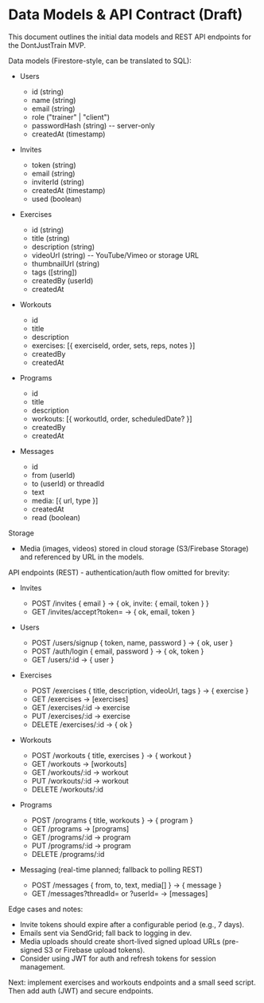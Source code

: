 # Data Models & API Contract (Draft)

This document outlines the initial data models and REST API endpoints for the DontJustTrain MVP.

Data models (Firestore-style, can be translated to SQL):

- Users
  - id (string)
  - name (string)
  - email (string)
  - role ("trainer" | "client")
  - passwordHash (string) -- server-only
  - createdAt (timestamp)

- Invites
  - token (string)
  - email (string)
  - inviterId (string)
  - createdAt (timestamp)
  - used (boolean)

- Exercises
  - id (string)
  - title (string)
  - description (string)
  - videoUrl (string) -- YouTube/Vimeo or storage URL
  - thumbnailUrl (string)
  - tags ([string])
  - createdBy (userId)
  - createdAt

- Workouts
  - id
  - title
  - description
  - exercises: [{ exerciseId, order, sets, reps, notes }]
  - createdBy
  - createdAt

- Programs
  - id
  - title
  - description
  - workouts: [{ workoutId, order, scheduledDate? }]
  - createdBy
  - createdAt

- Messages
  - id
  - from (userId)
  - to (userId) or threadId
  - text
  - media: [{ url, type }]
  - createdAt
  - read (boolean)

Storage
- Media (images, videos) stored in cloud storage (S3/Firebase Storage) and referenced by URL in the models.

API endpoints (REST) - authentication/auth flow omitted for brevity:

- Invites
  - POST /invites { email } -> { ok, invite: { email, token } }
  - GET /invites/accept?token= -> { ok, email, token }

- Users
  - POST /users/signup { token, name, password } -> { ok, user }
  - POST /auth/login { email, password } -> { ok, token }
  - GET /users/:id -> { user }

- Exercises
  - POST /exercises { title, description, videoUrl, tags } -> { exercise }
  - GET /exercises -> [exercises]
  - GET /exercises/:id -> exercise
  - PUT /exercises/:id -> exercise
  - DELETE /exercises/:id -> { ok }

- Workouts
  - POST /workouts { title, exercises } -> { workout }
  - GET /workouts -> [workouts]
  - GET /workouts/:id -> workout
  - PUT /workouts/:id -> workout
  - DELETE /workouts/:id

- Programs
  - POST /programs { title, workouts } -> { program }
  - GET /programs -> [programs]
  - GET /programs/:id -> program
  - PUT /programs/:id -> program
  - DELETE /programs/:id

- Messaging (real-time planned; fallback to polling REST)
  - POST /messages { from, to, text, media[] } -> { message }
  - GET /messages?threadId= or ?userId= -> [messages]

Edge cases and notes:
- Invite tokens should expire after a configurable period (e.g., 7 days).
- Emails sent via SendGrid; fall back to logging in dev.
- Media uploads should create short-lived signed upload URLs (pre-signed S3 or Firebase upload tokens).
- Consider using JWT for auth and refresh tokens for session management.

Next: implement exercises and workouts endpoints and a small seed script. Then add auth (JWT) and secure endpoints.
